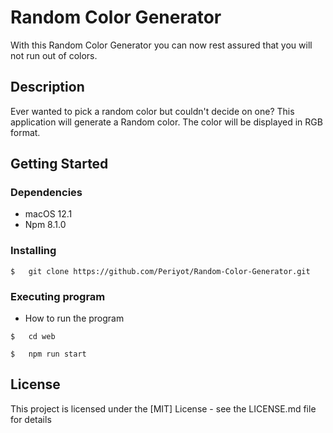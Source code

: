 # Random Color Generator

With this Random Color Generator you can now rest assured that you will not run out of colors.

## Description

Ever wanted to pick a random color but couldn't decide on one? This application will generate a Random color. The color will be displayed in RGB format.

## Getting Started

### Dependencies

* macOS 12.1
* Npm 8.1.0

### Installing

```
$	git clone https://github.com/Periyot/Random-Color-Generator.git
```

### Executing program

* How to run the program

```
$	cd web
```

```
$	npm run start
```

## License

This project is licensed under the [MIT] License - see the LICENSE.md file for details

